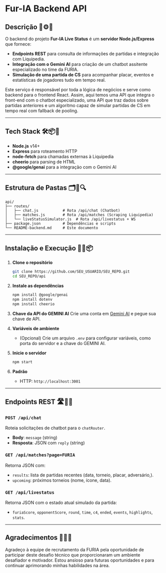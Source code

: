 # Fur-IA Backend API

## Descrição 📡⚙️🔗

O backend do projeto **Fur-IA Live Status** é um **servidor Node.js/Express** que fornece:

* **Endpoints REST** para consulta de informações de partidas e integração com Liquipedia.
* **Integração com o Gemini AI** para criação de um chatbot assitente especializado no time da FURIA.
* **Simulação de uma partida de CS** para acompanhar placar, eventos e estatísticas de jogadores tudo em tempo real.

Este serviço é responsável por toda a lógica de negócios e serve como backend para o frontend React. Assim, aqui temos uma API que integra o front-end com o chatbot especializado, uma API que traz dados sobre partidas anteriores e um algoritmo capaz de simular partidas de CS em tempo real com fallback de pooling.

---

## Tech Stack 🛠️📦💾

* **Node.js** v14+
* **Express** para roteamento HTTP
* **node-fetch** para chamadas externas à Liquipedia
* **cheerio** para parsing de HTML
* **@google/genai** para a integração com o Gemini AI

---

## Estrutura de Pastas 🗂️📁🔍

```
api/
├── routes/
│   ├── chat.js           # Rota /api/chat (Chatbot)
│   ├── matches.js        # Rota /api/matches (Scraping Liquipedia)
│   └── liveStatusSimulator.js  # Rota /api/livestatus + WS
├── package.json          # Dependências e scripts
└── README-backend.md     # Este documento
```

---

## Instalação e Execução 🔧🚀📦

1. **Clone o repositório**

   ```bash
   git clone https://github.com/SEU_USUARIO/SEU_REPO.git
   cd SEU_REPO/api
   ```

2. **Instale as dependências**

   ```bash
   npm install @google/genai
   npm install dotenv
   npm install cheerio
   ```
3. **Chave da API do GEMINI AI**
   Crie uma conta em [Gemini AI](https://ai.google.dev/gemini-api/docs/api-key?hl=pt-br) e pegue sua chave de API.
4. **Variáveis de ambiente**

   * (Opcional) Crie um arquivo `.env` para configurar variáveis, como porta do servidor e a chave do GEMINI AI.

5. **Inicie o servidor**

   ```bash
   npm start
   ```

5. **Padrão**

   * HTTP: `http://localhost:3001`

---

## Endpoints REST 🛣️🎯📝

### `POST /api/chat`

Roteia solicitações de chatbot para o `chatRouter`.

* **Body**: `message` (string)
* **Resposta**: JSON com `reply` (string)

### `GET /api/matches?page=FURIA`

Retorna JSON com:

* `results`: lista de partidas recentes (data, torneio, placar, adversário,).
* `upcoming`: próximos torneios (nome, ícone, data).

### `GET /api/livestatus`

Retorna JSON com o estado atual simulado da partida:

* `furiaScore`, `opponentScore`, `round`, `time`, `c4`, `ended`, `events`, `highlights`, `stats`.

---
## Agradecimentos 🙏🤝🚀
   Agradeço à equipe de recrutamento da FURIA pela oportunidade de participar deste desafio técnico que proporcionaram um ambiente desafiador e motivador. Estou ansioso para futuras oportunidades e para continuar aprimorando minhas habilidades na área. 
 
